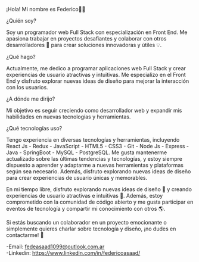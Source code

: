 ¡Hola! Mi nombre es Federico🙋‍♂️

¿Quién soy?

Soy un programador web Full Stack con especialización en Front End. Me apasiona trabajar en proyectos desafiantes y colaborar con otros desarrolladores 🤝 para crear soluciones innovadoras y útiles 💡.

¿Qué hago?

Actualmente, me dedico a programar aplicaciones web Full Stack y crear experiencias de usuario atractivas y intuitivas. Me especializo en el Front End y disfruto explorar nuevas ideas de diseño para mejorar la interacción con los usuarios.

¿A dónde me dirijo?

Mi objetivo es seguir creciendo como desarrollador web y expandir mis habilidades en nuevas tecnologías y herramientas.

¿Qué tecnologías uso?

Tengo experiencia en diversas tecnologías y herramientas, incluyendo  React Js - Redux - JavaScript - HTML5 - CSS3 - Git - Node Js - Express - Java - SpringBoot - MySQL - PostgreSQL. Me gusta mantenerme actualizado sobre las últimas tendencias y tecnologías, y estoy siempre dispuesto a aprender y adaptarme a nuevas herramientas y plataformas según sea necesario. Además, disfruto explorando nuevas ideas de diseño para crear experiencias de usuario únicas y memorables.

En mi tiempo libre, disfruto explorando nuevas ideas de diseño 🎨 y creando experiencias de usuario atractivas e intuitivas 🤩. Además, estoy comprometido con la comunidad de código abierto y me gusta participar en eventos de tecnología y compartir mi conocimiento con otros 🌎.

Si estás buscando un colaborador en un proyecto emocionante o simplemente quieres charlar sobre tecnología y diseño, ¡no dudes en contactarme! 📩

-Email: fedeasaad1099@outlook.com.ar  
-Linkedin: https://www.linkedin.com/in/federicoasaad/
